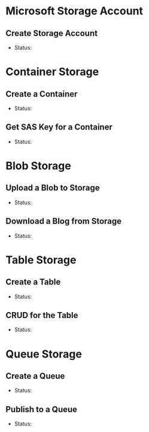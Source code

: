 # Microsoft Storage Account

## Create Storage Account
- Status:

# Container Storage

## Create a Container
- Status:

## Get SAS Key for a Container
- Status:

# Blob Storage

## Upload a Blob to Storage
- Status:

## Download a Blog from Storage
- Status:

# Table Storage

## Create a Table
- Status:

## CRUD for the Table
- Status:

# Queue Storage

## Create a Queue
- Status:

## Publish to a Queue
- Status: